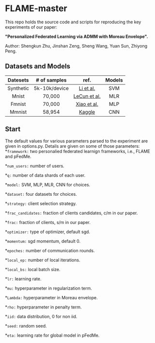 # FLAME-master
This repo holds the source code and scripts for reproducing the key experiments of our paper:

**"Personalized Federated Learning via ADMM with Moreau Envelope".**

Author: Shengkun Zhu, Jinshan Zeng, Sheng Wang, Yuan Sun, Zhiyong Peng.
## Datasets and Models
| Datesets | # of samples | ref. | Models |
| :----: | :----: | :----: | :----: |
Synthetic | 5k-10k/device | [Li et al.](https://proceedings.mlsys.org/paper_files/paper/2020/file/1f5fe83998a09396ebe6477d9475ba0c-Paper.pdf) | SVM
Mnist | 70,000 | [LeCun et al.](https://citeseerx.ist.psu.edu/document?repid=rep1&type=pdf&doi=4cccb7c5b2d59bc0b86914340c81b26dd4835140) | MLR
Fmnist | 70,000 | [Xiao et al.](https://arxiv.org/pdf/1708.07747.pdf) | MLP |
Mmnist | 58,954 | [Kaggle](https://www.kaggle.com/datasets/andrewmvd/medical-mnist) | CNN

## Start

The default values for various parameters parsed to the experiment are given in options.py. Details are given on some of those parameters:
*`framework:` two personalied federated learnign frameworks, i.e., FLAME and pFedMe.

*`num_users:` number of users.

*`q:` number of data shards of each user.

*`model:` SVM, MLP, MLR, CNN for choices.

*`dataset:` four datasets for choices.

*`strategy:` client selection strategy.

*`frac_candidates:` fraction of clients candidates, c/m in our paper.

*`frac:` fraction of clients, s/m in our paper.

*`optimizer:` type of optimizer, default sgd.

*`momentum:` sgd momentum, default 0.

*`epoches:` number of communication rounds.

*`local_ep:` number of local iterations.

*`local_bs:` local batch size.

*`lr:` learning rate.

*`mu:` hyperparameter in regularization term.

*`Lambda:` hyperparameter in Moreau envelope.

*`rho:` hyperparameter in penalty term.

*`iid:` data distribution, 0 for non iid.

*`seed:` random seed.

*`eta:` learning rate for global model in pFedMe.
